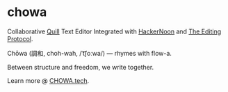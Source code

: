 # chowa
Collaborative [Quill](https://quilljs.com/) Text Editor Integrated with [HackerNoon](https://hackernoon.com) and [The Editing Protocol](https://editingprotocol.com). 

Chōwa (調和, choh-wah, /ˈt͡ʃoːwa/) — rhymes with flow-a.

Between structure and freedom, we write together. 

Learn more @ [CHOWA.tech](https://chowa.tech).
